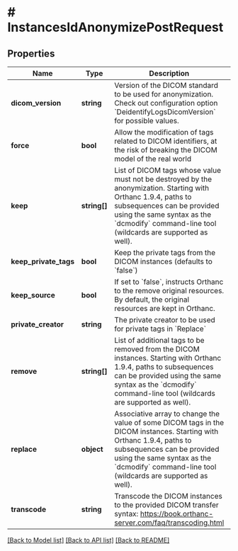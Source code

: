 # # InstancesIdAnonymizePostRequest

## Properties

Name | Type | Description | Notes
------------ | ------------- | ------------- | -------------
**dicom_version** | **string** | Version of the DICOM standard to be used for anonymization. Check out configuration option &#x60;DeidentifyLogsDicomVersion&#x60; for possible values. | [optional]
**force** | **bool** | Allow the modification of tags related to DICOM identifiers, at the risk of breaking the DICOM model of the real world | [optional]
**keep** | **string[]** | List of DICOM tags whose value must not be destroyed by the anonymization. Starting with Orthanc 1.9.4, paths to subsequences can be provided using the same syntax as the &#x60;dcmodify&#x60; command-line tool (wildcards are supported as well). | [optional]
**keep_private_tags** | **bool** | Keep the private tags from the DICOM instances (defaults to &#x60;false&#x60;) | [optional]
**keep_source** | **bool** | If set to &#x60;false&#x60;, instructs Orthanc to the remove original resources. By default, the original resources are kept in Orthanc. | [optional]
**private_creator** | **string** | The private creator to be used for private tags in &#x60;Replace&#x60; | [optional]
**remove** | **string[]** | List of additional tags to be removed from the DICOM instances. Starting with Orthanc 1.9.4, paths to subsequences can be provided using the same syntax as the &#x60;dcmodify&#x60; command-line tool (wildcards are supported as well). | [optional]
**replace** | **object** | Associative array to change the value of some DICOM tags in the DICOM instances. Starting with Orthanc 1.9.4, paths to subsequences can be provided using the same syntax as the &#x60;dcmodify&#x60; command-line tool (wildcards are supported as well). | [optional]
**transcode** | **string** | Transcode the DICOM instances to the provided DICOM transfer syntax: https://book.orthanc-server.com/faq/transcoding.html | [optional]

[[Back to Model list]](../../README.md#models) [[Back to API list]](../../README.md#endpoints) [[Back to README]](../../README.md)
